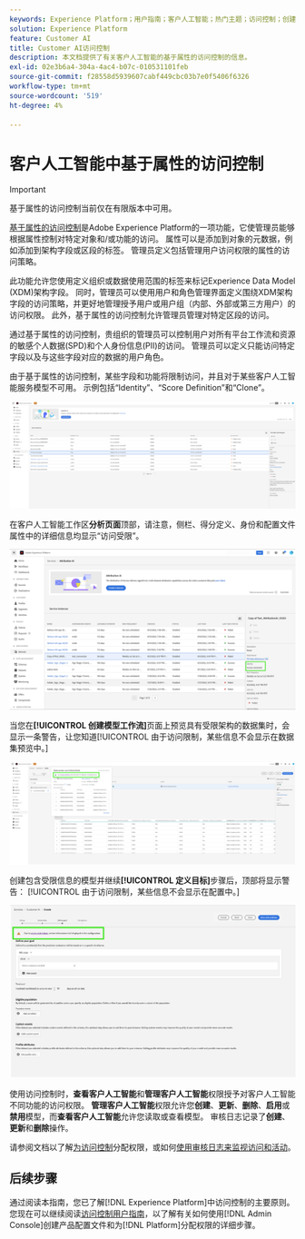 ```yaml
---
keywords: Experience Platform；用户指南；客户人工智能；热门主题；访问控制；创建模型；
solution: Experience Platform
feature: Customer AI
title: Customer AI访问控制
description: 本文档提供了有关客户人工智能的基于属性的访问控制的信息。
exl-id: 02e3b6a4-304a-4ac4-b07c-010531101feb
source-git-commit: f28558d5939607cabf449cbc03b7e0f5406f6326
workflow-type: tm+mt
source-wordcount: '519'
ht-degree: 4%

---
```


# 客户人工智能中基于属性的访问控制

>[!IMPORTANT]
>
>基于属性的访问控制当前仅在有限版本中可用。

[基于属性的访问控制](../../../access-control/abac/overview.md)是Adobe Experience Platform的一项功能，它使管理员能够根据属性控制对特定对象和/或功能的访问。 属性可以是添加到对象的元数据，例如添加到架构字段或区段的标签。 管理员定义包括管理用户访问权限的属性的访问策略。

此功能允许您使用定义组织或数据使用范围的标签来标记Experience Data Model (XDM)架构字段。 同时，管理员可以使用用户和角色管理界面定义围绕XDM架构字段的访问策略，并更好地管理授予用户或用户组（内部、外部或第三方用户）的访问权限。 此外，基于属性的访问控制允许管理员管理对特定区段的访问。

通过基于属性的访问控制，贵组织的管理员可以控制用户对所有平台工作流和资源的敏感个人数据(SPD)和个人身份信息(PII)的访问。 管理员可以定义只能访问特定字段以及与这些字段对应的数据的用户角色。

由于基于属性的访问控制，某些字段和功能将限制访问，并且对于某些客户人工智能服务模型不可用。 示例包括“Identity”、“Score Definition”和“Clone”。

![突出显示服务模型结果中受限制字段的客户人工智能工作区。](../images/user-guide/unavailable-functionalities.png)

在客户人工智能工作区&#x200B;**分析页面**&#x200B;顶部，请注意，侧栏、得分定义、身份和配置文件属性中的详细信息均显示“访问受限”。

![突出显示架构的限制字段的Customer AI工作区。](../images/user-guide/access-restricted.png)

当您在&#x200B;**[!UICONTROL 创建模型工作流]**&#x200B;页面上预览具有受限架构的数据集时，会显示一条警告，让您知道[!UICONTROL 由于访问限制，某些信息不会显示在数据集预览中。]

![带有受限制架构结果的预览数据集的受限字段的客户人工智能工作区突出显示。](../images/user-guide/restricted-dataset-preview-save-and-exit-cai.png)

创建包含受限信息的模型并继续&#x200B;**[!UICONTROL 定义目标]**&#x200B;步骤后，顶部将显示警告： [!UICONTROL 由于访问限制，某些信息不会显示在配置中。]

![突出显示服务模型结果中受限制字段的客户人工智能工作区。](../images/user-guide/information-not-displayed-save-and-exit.png)

使用访问控制时，**查看客户人工智能**&#x200B;和&#x200B;**管理客户人工智能**&#x200B;权限授予对客户人工智能不同功能的访问权限。 **管理客户人工智能**&#x200B;权限允许您&#x200B;**创建**、**更新**、**删除**、**启用**&#x200B;或&#x200B;**禁用**&#x200B;模型，而&#x200B;**查看客户人工智能**&#x200B;允许您读取或查看模型。 审核日志记录了&#x200B;**创建**、**更新**&#x200B;和&#x200B;**删除**&#x200B;操作。

请参阅文档以了解[为访问控制](../../../access-control/home.md)分配权限，或如何[使用审核日志来监视访问和活动](../../../landing/governance-privacy-security/audit-logs/overview.md)。

## 后续步骤

通过阅读本指南，您已了解[!DNL Experience Platform]中访问控制的主要原则。 您现在可以继续阅读[访问控制用户指南](../overview.md)，以了解有关如何使用[!DNL Admin Console]创建产品配置文件和为[!DNL Platform]分配权限的详细步骤。
